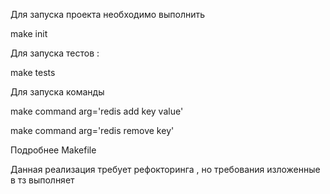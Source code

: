Для запуска проекта необходимо выполнить 

make init

Для запуска тестов :

make tests 

Для запуска команды

make command arg='redis add key value'

make command arg='redis remove key'

Подробнее Makefile


Данная реализация требует рефокторинга , но требования изложенные в тз выполняет 


